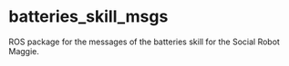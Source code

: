 # batteries_skill_msgs
ROS package for the messages of the batteries skill for the Social Robot Maggie.
